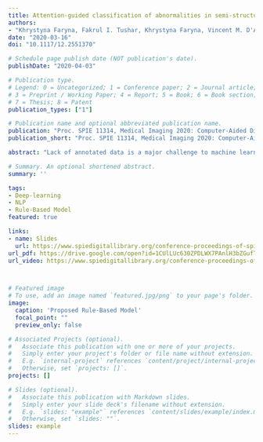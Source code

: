 ```yaml
---
title: Attention-guided classification of abnormalities in semi-structured computed tomography reports
authors:
- "Khrystyna Faryna, Fakrul I. Tushar, Khrystyna Faryna, Vincent M. D'Anniballe, Rui Hou, Geoffrey D. Rubin M.D., Joseph Y. Lo (* Author with equal contribution)"
date: "2020-03-16"
doi: "10.1117/12.2551370"

# Schedule page publish date (NOT publication's date).
publishDate: "2020-04-03"

# Publication type.
# Legend: 0 = Uncategorized; 1 = Conference paper; 2 = Journal article;
# 3 = Preprint / Working Paper; 4 = Report; 5 = Book; 6 = Book section;
# 7 = Thesis; 8 = Patent
publication_types: ["1"]

# Publication name and optional abbreviated publication name.
publication: "Proc. SPIE 11314, Medical Imaging 2020: Computer-Aided Diagnosis, 113141P"
publication_short: "Proc. SPIE 11314, Medical Imaging 2020: Computer-Aided Diagnosis, 113141P"

abstract: "Lack of annotated data is a major challenge to machine learning algorithms, particularly in the field of radiology. Algorithms that can efficiently extract labels in a fast and precise manner are in high demand. Weak supervision is a compromise solution, particularly, when dealing with imaging modalities like Computed Tomography (CT), where the number of slices can reach 1000 per case. Radiology reports store crucial information about clinicians’ findings and observations in CT slices. Automatic generation of labels from CT reports is not a trivial task due to the complexity of sentences and diversity of expression in free-text narration. In this study, we focus on abnormality classification in lungs, liver and kidneys. Firstly, a rule-based model is used to extract weak labels at the case level. Afterwards, attention guided recurrent neural network (RNN) is trained to perform binary classification of radiology reports in terms of whether the organ is normal or abnormal. Additionally, a multi-label RNN with attention mechanism is trained to perform binary classification by aggregating its output for four representative diseases (lungs: emphysema, mass-nodule, effusion and atelectasis-pneumonia; liver: dilatation, fatty infiltration-steatosis, calcification-stone-gallstone, lesion-mass; kidneys: atrophy, cyst, stone-calculi, lesion) into a single abnormal class. Performance has been evaluated using the receiver operating characteristic (ROC) area under the curve (AUC) on 274, 306 and 278 reports for lungs, liver and kidneys correspondingly, manually annotated by radiology experts. The change in performance was evaluated for different sizes of training dataset for lungs. The AUCs of multi-label pretrained models: lungs - 0.929, liver - 0.840, kidney - 0.844; multi-label models: lungs - 0.903, liver - 0.848, kidney - 0.906; binary pretrained models: lungs - 0.922, liver - 0.826, kidneys - 0.928."

# Summary. An optional shortened abstract.
summary: ''

tags:
- Deep-learning
- NLP
- Rule-Based Model
featured: true

links:
- name: Slides
  url: https://www.spiedigitallibrary.org/conference-proceedings-of-spie/11314/113141P/Attention-guided-classification-of-abnormalities-in-semi-structured-computed-tomography/10.1117/12.2551370.short
url_pdf: https://drive.google.com/open?id=1CUlLUc630ZPDLWX7PAnlH3bZGufTZtR3
url_video: https://www.spiedigitallibrary.org/conference-proceedings-of-spie/11314/113141P/Attention-guided-classification-of-abnormalities-in-semi-structured-computed-tomography/10.1117/12.2551370.short



# Featured image
# To use, add an image named `featured.jpg/png` to your page's folder.
image:
  caption: 'Proposed Rule-Based Model'
  focal_point: ""
  preview_only: false

# Associated Projects (optional).
#   Associate this publication with one or more of your projects.
#   Simply enter your project's folder or file name without extension.
#   E.g. `internal-project` references `content/project/internal-project/index.md`.
#   Otherwise, set `projects: []`.
projects: []

# Slides (optional).
#   Associate this publication with Markdown slides.
#   Simply enter your slide deck's filename without extension.
#   E.g. `slides: "example"` references `content/slides/example/index.md`.
#   Otherwise, set `slides: ""`.
slides: example
---
```

